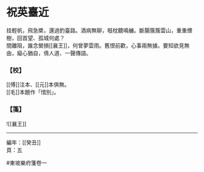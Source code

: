 # 祝英臺近

挂輕帆，飛急槳，還過釣臺路。酒病無聊，攲枕聽鳴艣。斷腸簇簇雲山，重重煙樹，回首望、孤城何處？\
間離阻，誰念縈損[[襄王]]，何曾夢雲雨。舊恨前歡，心事兩無據。要知欲見無由，癡心猶自，倩人道、一聲傳語。

### 【校】

[[傅]]注本、[[元]]本俱無。\
[[毛]]本題作「惜別」。

### 【箋】

![[襄王]]

---

編年：[[癸丑]]\
頁：五

#東坡樂府箋卷一